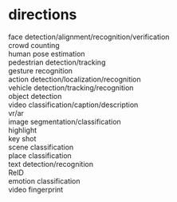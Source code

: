# directions
face detection/alignment/recognition/verification<br>
crowd counting<br>
human pose estimation<br>
pedestrian detection/tracking<br>
gesture recognition<br>
action detection/localization/recognition<br>
vehicle detection/tracking/recognition<br>
object detection<br>
video classification/caption/description<br>
vr/ar<br>
image segmentation/classification<br>
highlight<br>
key shot<br>
scene classification<br>
place classification<br>
text detection/recognition<br>
ReID<br>
emotion classification<br>
video fingerprint<br>
